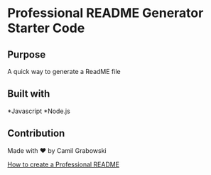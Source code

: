 # Professional README Generator Starter Code

## Purpose
A quick way to generate a ReadME file

## Built with
*Javascript
*Node.js

## Contribution
Made with ❤️ by Camil Grabowski

[How to create a Professional README](./readme-guide.md)
